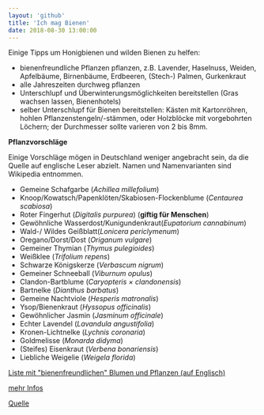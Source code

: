 ```yaml
---
layout: 'github'
title: 'Ich mag Bienen'
date: 2018-08-30 13:00:00
---
```

Einige Tipps um Honigbienen und wilden Bienen zu helfen:

* bienenfreundliche Pflanzen pflanzen, z.B. Lavender, Haselnuss, Weiden, Apfelbäume, Birnenbäume, Erdbeeren, (Stech-) Palmen, Gurkenkraut
* alle Jahreszeiten durchweg pflanzen
* Unterschlupf und Überwinterungsmöglichkeiten bereitstellen (Gras wachsen lassen, Bienenhotels)
* selber Unterschlupf für Bienen bereitstellen: Kästen mit Kartonröhren, hohlen Pflanzenstengeln/-stämmen, oder Holzblöcke mit vorgebohrten Löchern; der Durchmesser sollte varieren von 2 bis 8mm.


**Pflanzvorschläge**

Einige Vorschläge mögen in Deutschland weniger angebracht sein, da die Quelle auf englische Leser abzielt. Namen und Namenvarianten sind Wikipedia entnommen.

* Gemeine Schafgarbe (*Achillea millefolium*)
* Knoop/Kowatsch/Papenklöten/Skabiosen-Flockenblume (*Centaurea scabiosa*)
* Roter Fingerhut (*Digitalis purpurea*) (**giftig für Menschen**)
* Gewöhnliche Wasserdost/Kunigundenkraut(*Eupatorium cannabinum*)
* Wald-/ Wildes Geißblatt(*Lonicera periclymenum*)
* Oregano/Dorst/Dost (*Origanum vulgare*)
* Gemeiner Thymian (*Thymus pulegioides*)
* Weißklee (*Trifolium repen<F12>s*)
* Schwarze Königskerze (*Verbascum nigrum*)
* Gemeiner Schneeball (*Viburnum opulus*)
* Clandon-Bartblume (*Caryopteris × clandonensis*)
* Bartnelke (*Dianthus barbatus*)
* Gemeine Nachtviole (*Hesperis matronalis*)
* Ysop/Bienenkraut (*Hyssopus officinalis*)
* Gewöhnlicher Jasmin (*Jasminum officinale*)
* Echter Lavendel (*Lavandula angustifolia*)
* Kronen-Lichtnelke (*Lychnis coronaria*)
* Goldmelisse (*Monarda didyma*)
* (Steifes) Eisenkraut (*Verbena bonariensis*)
* Liebliche Weigelie (*Weigela florida*)

[Liste mit "bienenfreundlichen" Blumen und Pflanzen (auf Englisch)](https://www.rhs.org.uk/Plants/Search-Results?form-mode=true&context=l%3Den%26q%3D%2523all%26sl%3DplantForm%26r%3Df%252Fplant_pollination%252Ftrue)

[mehr Infos](https://www.rhs.org.uk/science/conservation-biodiversity/wildlife/encourage-wildlife-to-your-garden/plants-for-pollinators)

[Quelle](https://www.reddit.com/r/science/comments/6me05a/science_ama_series_hi_reddit_im_richard_pywell/)
